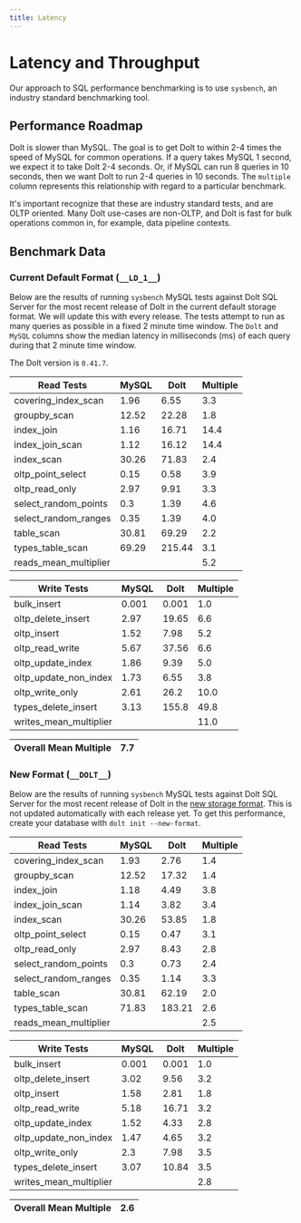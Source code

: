 ```yaml
---
title: Latency
---
```


# Latency and Throughput

Our approach to SQL performance benchmarking is to use `sysbench`, an
industry standard benchmarking tool.

## Performance Roadmap

Dolt is slower than MySQL. The goal is to get Dolt to within 2-4 times
the speed of MySQL for common operations. If a query takes MySQL 1
second, we expect it to take Dolt 2-4 seconds. Or, if MySQL can run 8
queries in 10 seconds, then we want Dolt to run 2-4 queries in 10
seconds. The `multiple` column represents this relationship with
regard to a particular benchmark.

It's important recognize that these are industry standard tests, and
are OLTP oriented. Many Dolt use-cases are non-OLTP, and Dolt is fast
for bulk operations common in, for example, data pipeline contexts.

## Benchmark Data

### Current Default Format (`__LD_1__`)

Below are the results of running `sysbench` MySQL tests against Dolt
SQL Server for the most recent release of Dolt in the current default 
storage format. We will update this with every release. The tests 
attempt to run as many queries as possible in a fixed 2 minute time 
window. The `Dolt` and `MySQL` columns show the median latency in 
milliseconds (ms) of each query during that 2 minute time window.

The Dolt version is `0.41.7`.
<!-- START___LD_1___LATENCY_RESULTS_TABLE -->
|       Read Tests        | MySQL |  Dolt  | Multiple |
|-------------------------|-------|--------|----------|
| covering\_index\_scan   |  1.96 |   6.55 |      3.3 |
| groupby\_scan           | 12.52 |  22.28 |      1.8 |
| index\_join             |  1.16 |  16.71 |     14.4 |
| index\_join\_scan       |  1.12 |  16.12 |     14.4 |
| index\_scan             | 30.26 |  71.83 |      2.4 |
| oltp\_point\_select     |  0.15 |   0.58 |      3.9 |
| oltp\_read\_only        |  2.97 |   9.91 |      3.3 |
| select\_random\_points  |   0.3 |   1.39 |      4.6 |
| select\_random\_ranges  |  0.35 |   1.39 |      4.0 |
| table\_scan             | 30.81 |  69.29 |      2.2 |
| types\_table\_scan      | 69.29 | 215.44 |      3.1 |
| reads\_mean\_multiplier |       |        |      5.2 |

|       Write Tests        | MySQL | Dolt  | Multiple |
|--------------------------|-------|-------|----------|
| bulk\_insert             | 0.001 | 0.001 |      1.0 |
| oltp\_delete\_insert     |  2.97 | 19.65 |      6.6 |
| oltp\_insert             |  1.52 |  7.98 |      5.2 |
| oltp\_read\_write        |  5.67 | 37.56 |      6.6 |
| oltp\_update\_index      |  1.86 |  9.39 |      5.0 |
| oltp\_update\_non\_index |  1.73 |  6.55 |      3.8 |
| oltp\_write\_only        |  2.61 |  26.2 |     10.0 |
| types\_delete\_insert    |  3.13 | 155.8 |     49.8 |
| writes\_mean\_multiplier |       |       |     11.0 |

| Overall Mean Multiple | 7.7 |
|-----------------------|-----|
<!-- END___LD_1___LATENCY_RESULTS_TABLE -->

### New Format (`__DOLT__`)

Below are the results of running `sysbench` MySQL tests against Dolt
SQL Server for the most recent release of Dolt in the [new 
storage format](https://www.dolthub.com/blog/2022-08-12-new-format-migraiton/).
This is not updated automatically with each release yet.
To get this performance, create your database with `dolt init --new-format`. 
<!-- START___DOLT___LATENCY_RESULTS_TABLE -->
|       Read Tests        | MySQL |  Dolt  | Multiple |
|-------------------------|-------|--------|----------|
| covering\_index\_scan   |  1.93 |   2.76 |      1.4 |
| groupby\_scan           | 12.52 |  17.32 |      1.4 |
| index\_join             |  1.18 |   4.49 |      3.8 |
| index\_join\_scan       |  1.14 |   3.82 |      3.4 |
| index\_scan             | 30.26 |  53.85 |      1.8 |
| oltp\_point\_select     |  0.15 |   0.47 |      3.1 |
| oltp\_read\_only        |  2.97 |   8.43 |      2.8 |
| select\_random\_points  |   0.3 |   0.73 |      2.4 |
| select\_random\_ranges  |  0.35 |   1.14 |      3.3 |
| table\_scan             | 30.81 |  62.19 |      2.0 |
| types\_table\_scan      | 71.83 | 183.21 |      2.6 |
| reads\_mean\_multiplier |       |        |      2.5 |

|       Write Tests        | MySQL | Dolt  | Multiple |
|--------------------------|-------|-------|----------|
| bulk\_insert             | 0.001 | 0.001 |      1.0 |
| oltp\_delete\_insert     |  3.02 |  9.56 |      3.2 |
| oltp\_insert             |  1.58 |  2.81 |      1.8 |
| oltp\_read\_write        |  5.18 | 16.71 |      3.2 |
| oltp\_update\_index      |  1.52 |  4.33 |      2.8 |
| oltp\_update\_non\_index |  1.47 |  4.65 |      3.2 |
| oltp\_write\_only        |   2.3 |  7.98 |      3.5 |
| types\_delete\_insert    |  3.07 | 10.84 |      3.5 |
| writes\_mean\_multiplier |       |       |      2.8 |

| Overall Mean Multiple | 2.6 |
|-----------------------|-----|
<!-- END___DOLT___LATENCY_RESULTS_TABLE -->
<br/>
